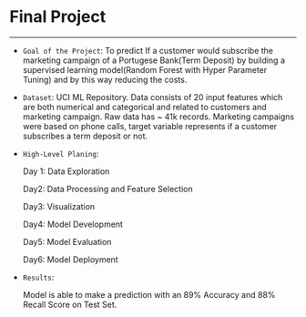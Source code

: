 # Final Project
---
- ``Goal of the Project``: To predict If a customer would subscribe the marketing campaign of a Portugese Bank(Term Deposit) by building a supervised learning model(Random Forest with Hyper Parameter Tuning) and by this way reducing the costs. 
- ``Dataset``: UCI ML Repository. Data consists of 20 input features which are both numerical and categorical and related to customers and marketing campaign. Raw data has ~ 41k records. Marketing campaigns were based on phone calls, target variable represents if a customer subscribes a term deposit or not. 

- ``High-Level Planing``: 
  <p> Day 1: Data Exploration </p>
  <p> Day2: Data Processing and Feature Selection </p> 
  <p> Day3: Visualization </p>
  <p>Day4: Model Development</p>

  <p>Day5: Model Evaluation</p>
  <p>Day6: Model Deployment</p>
- ``Results``:
  
  Model is able to make a prediction with an 89% Accuracy and 88% Recall Score on Test Set. 

